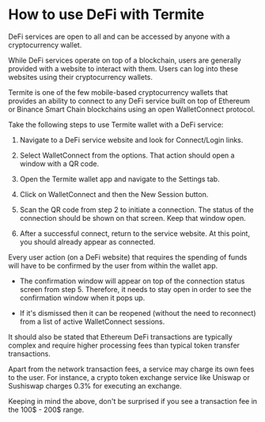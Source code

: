 # How to use DeFi with Termite

DeFi services are open to all and can be accessed by anyone with a cryptocurrency wallet.

While DeFi services operate on top of a blockchain, users are generally provided with a website to interact with them. Users can log into these websites using their cryptocurrency wallets.

Termite is one of the few mobile-based cryptocurrency wallets that provides an ability to connect to any DeFi service built on top of Ethereum or Binance Smart Chain blockchains using an open WalletConnect protocol.

Take the following steps to use Termite wallet with a DeFi service:

1. Navigate to a DeFi service website and look for Connect/Login links.

2. Select WalletConnect from the options. That action should open a window with a QR code.

3. Open the Termite wallet app and navigate to the Settings tab.

4. Click on WalletConnect and then the New Session button.

5. Scan the QR code from step 2 to initiate a connection. The status of the connection should be shown on that screen. Keep that window open.

6. After a successful connect, return to the service website. At this point, you should already appear as connected.

Every user action (on a DeFi website) that requires the spending of funds will have to be confirmed by the user from within the wallet app.

- The confirmation window will appear on top of the connection status screen from step 5. Therefore, it needs to stay open in order to see the confirmation window when it pops up.

- If it's dismissed then it can be reopened (without the need to reconnect) from a list of active WalletConnect sessions.

It should also be stated that Ethereum DeFi transactions are typically complex and require higher processing fees than typical token transfer transactions.

Apart from the network transaction fees, a service may charge its own fees to the user. For instance, a crypto token exchange service like Uniswap or Sushiswap charges 0.3% for executing an exchange.

Keeping in mind the above, don't be surprised if you see a transaction fee in the 100$ - 200$ range.

